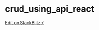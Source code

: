 # crud_using_api_react

[Edit on StackBlitz ⚡️](https://stackblitz.com/edit/stackblitz-starters-kyfpgr)